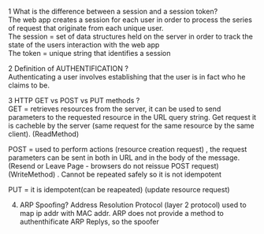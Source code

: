 1 What is the difference between a session and a session token?  
The web app creates a session for each user in order to process the series of request that originate from each unique user.  
The session = set of data structures held on the server in order to track the state of the users interaction with the web app  
The token = unique string that  identifies a session  

2 Definition of AUTHENTIFICATION ?  
Authenticating a user involves establishing that the user is in fact who he claims to be.   

3 HTTP GET vs POST vs PUT methods ?  
GET = retrieves resources from the server, it can be used to send parameters to the requested resource in the URL query string. Get request it is cacheble by the server (same request for the same resource by the same client). (ReadMethod)  

POST = used to perform actions (resource creation request) , the request parameters can be sent in both in URL and in the body of the message. (Resend or Leave Page - browsers do not reissue POST request)(WriteMethod) . Cannot be repeated safely so it is not idempotent  

PUT = it is idempotent(can be reapeated) (update resource request)

4. ARP Spoofing?
Address Resolution Protocol (layer 2 protocol) used to map ip addr with MAC addr. ARP does not provide a method to authenthificate ARP Replys, so the spoofer 


